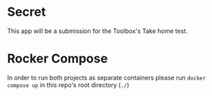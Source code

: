 # Secret
This app will be a submission for the Toolbox's Take home test.


# Rocker Compose
In order to run both projects as separate containers please run ```docker compose up``` in this repo's root directory (```./```)